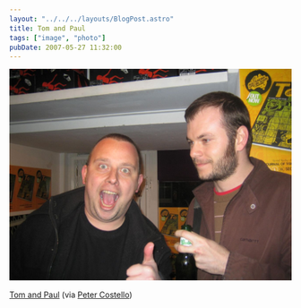 ```yaml
---
layout: "../../../layouts/BlogPost.astro"
title: Tom and Paul
tags: ["image", "photo"]
pubDate: 2007-05-27 11:32:00
---
```


![](./438416775_ce729347e8_o.jpg)

[Tom and Paul](https://www.flickr.com/photos/petercostello/438416775) (via [Peter
Costello](http://flickr.com/photos/petercostello))
